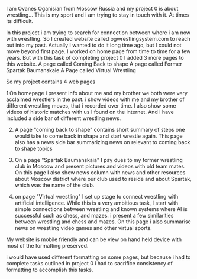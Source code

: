 I am Ovanes Oganisian from Moscow Russia and my project 0 is about wrestling...
This is my sport and i am trying to stay in touch with it. At times its difficult.

In this project i am trying to search for connection between where i am now with wrestling. So I created website called ogwrestlingsystem.com to reach out into my past. Actually I wanted to do it long time ago, but I could not move beyond first page. I worked on home page from time to time for a few years. But with this task of completing project 0 I added 3 more pages to this website. 
A page called Coming Back to shape
A page called Former Spartak Baumanskaie
A Page called Virtual Wrestling

So my project contains 4 web pages

1.On homepage i present info about me and my brother we both were very acclaimed wrestlers in the past.
i show videos with me and my brother of different wrestling moves, that i recorded over time. I also show some videos of historic matches with us I found on the internet. 
And i have included  a side bar of different wrestling news.

2. A page "coming back to shape" contains short summary of steps one would take to come back in shape and start wrestle again. This page also has a news side bar summarizing news on relevant to coming back to shape topics

3. On a page "Spartak Baumanskaia" I pay dues to my former wrestling club in Moscow and present pictures and videos with old team mates. On this page I also show news column with news and other resources about Moscow district where our club used to reside and about Spartak, which was the name of the club.

4. on  page "Virtual wrestling" I set up stage to connect wrestling with artificial intelligence. While this is a very ambitious task, I start with simple connections between wrestling and known systems where AI is successful such as chess, and mazes. 
i present a few similarities between wrestling and chess and mazes.
On this page  i also summarise news on wrestling video games and other virtual sports.

My website is mobile friendly and can be view on hand held device with most of the formatting preserved.

i would have used different formatting on some pages, but because i had to complete tasks outlined in project 0 
i had to sacrifice consistency of formatting to accomplish this tasks.









